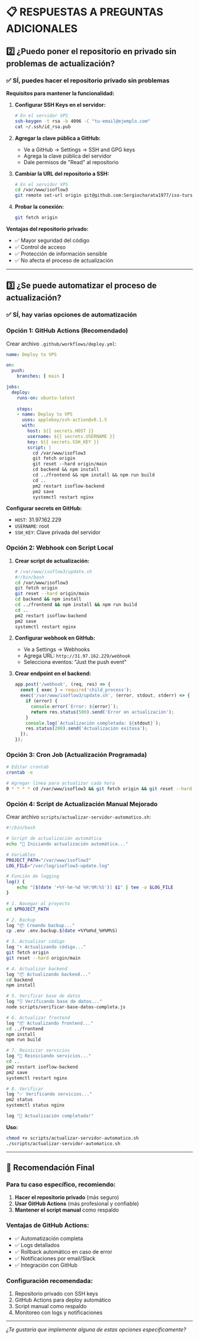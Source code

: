 # 📋 RESPUESTAS A PREGUNTAS ADICIONALES

## 2️⃣ ¿Puedo poner el repositorio en privado sin problemas de actualización?

### ✅ **SÍ, puedes hacer el repositorio privado sin problemas**

**Requisitos para mantener la funcionalidad:**

1. **Configurar SSH Keys en el servidor:**
   ```bash
   # En el servidor VPS
   ssh-keygen -t rsa -b 4096 -C "tu-email@ejemplo.com"
   cat ~/.ssh/id_rsa.pub
   ```

2. **Agregar la clave pública a GitHub:**
   - Ve a GitHub → Settings → SSH and GPG keys
   - Agrega la clave pública del servidor
   - Dale permisos de "Read" al repositorio

3. **Cambiar la URL del repositorio a SSH:**
   ```bash
   # En el servidor VPS
   cd /var/www/isoflow3
   git remote set-url origin git@github.com:Sergiocharata1977/iso-turso.git
   ```

4. **Probar la conexión:**
   ```bash
   git fetch origin
   ```

**Ventajas del repositorio privado:**
- ✅ Mayor seguridad del código
- ✅ Control de acceso
- ✅ Protección de información sensible
- ✅ No afecta el proceso de actualización

---

## 3️⃣ ¿Se puede automatizar el proceso de actualización?

### ✅ **SÍ, hay varias opciones de automatización**

### **Opción 1: GitHub Actions (Recomendado)**

Crear archivo `.github/workflows/deploy.yml`:

```yaml
name: Deploy to VPS

on:
  push:
    branches: [ main ]

jobs:
  deploy:
    runs-on: ubuntu-latest
    
    steps:
    - name: Deploy to VPS
      uses: appleboy/ssh-action@v0.1.5
      with:
        host: ${{ secrets.HOST }}
        username: ${{ secrets.USERNAME }}
        key: ${{ secrets.SSH_KEY }}
        script: |
          cd /var/www/isoflow3
          git fetch origin
          git reset --hard origin/main
          cd backend && npm install
          cd ../frontend && npm install && npm run build
          cd ..
          pm2 restart isoflow-backend
          pm2 save
          systemctl restart nginx
```

**Configurar secrets en GitHub:**
- `HOST`: 31.97.162.229
- `USERNAME`: root
- `SSH_KEY`: Clave privada del servidor

### **Opción 2: Webhook con Script Local**

1. **Crear script de actualización:**
   ```bash
   # /var/www/isoflow3/update.sh
   #!/bin/bash
   cd /var/www/isoflow3
   git fetch origin
   git reset --hard origin/main
   cd backend && npm install
   cd ../frontend && npm install && npm run build
   cd ..
   pm2 restart isoflow-backend
   pm2 save
   systemctl restart nginx
   ```

2. **Configurar webhook en GitHub:**
   - Ve a Settings → Webhooks
   - Agrega URL: `http://31.97.162.229/webhook`
   - Selecciona eventos: "Just the push event"

3. **Crear endpoint en el backend:**
   ```javascript
   app.post('/webhook', (req, res) => {
     const { exec } = require('child_process');
     exec('/var/www/isoflow3/update.sh', (error, stdout, stderr) => {
       if (error) {
         console.error(`Error: ${error}`);
         return res.status(500).send('Error en actualización');
       }
       console.log(`Actualización completada: ${stdout}`);
       res.status(200).send('Actualización exitosa');
     });
   });
   ```

### **Opción 3: Cron Job (Actualización Programada)**

```bash
# Editar crontab
crontab -e

# Agregar línea para actualizar cada hora
0 * * * * cd /var/www/isoflow3 && git fetch origin && git reset --hard origin/main && cd backend && npm install && cd ../frontend && npm install && npm run build && cd .. && pm2 restart isoflow-backend && pm2 save && systemctl restart nginx
```

### **Opción 4: Script de Actualización Manual Mejorado**

Crear archivo `scripts/actualizar-servidor-automatico.sh`:

```bash
#!/bin/bash

# Script de actualización automática
echo "🚀 Iniciando actualización automática..."

# Variables
PROJECT_PATH="/var/www/isoflow3"
LOG_FILE="/var/log/isoflow3-update.log"

# Función de logging
log() {
    echo "[$(date '+%Y-%m-%d %H:%M:%S')] $1" | tee -a $LOG_FILE
}

# 1. Navegar al proyecto
cd $PROJECT_PATH

# 2. Backup
log "📦 Creando backup..."
cp .env .env.backup.$(date +%Y%m%d_%H%M%S)

# 3. Actualizar código
log "⬇️ Actualizando código..."
git fetch origin
git reset --hard origin/main

# 4. Actualizar backend
log "📦 Actualizando backend..."
cd backend
npm install

# 5. Verificar base de datos
log "🗄️ Verificando base de datos..."
node scripts/verificar-base-datos-completa.js

# 6. Actualizar frontend
log "📦 Actualizando frontend..."
cd ../frontend
npm install
npm run build

# 7. Reiniciar servicios
log "🔄 Reiniciando servicios..."
cd ..
pm2 restart isoflow-backend
pm2 save
systemctl restart nginx

# 8. Verificar
log "✅ Verificando servicios..."
pm2 status
systemctl status nginx

log "🎉 Actualización completada!"
```

**Uso:**
```bash
chmod +x scripts/actualizar-servidor-automatico.sh
./scripts/actualizar-servidor-automatico.sh
```

---

## 🎯 **Recomendación Final**

### **Para tu caso específico, recomiendo:**

1. **Hacer el repositorio privado** (más seguro)
2. **Usar GitHub Actions** (más profesional y confiable)
3. **Mantener el script manual** como respaldo

### **Ventajas de GitHub Actions:**
- ✅ Automatización completa
- ✅ Logs detallados
- ✅ Rollback automático en caso de error
- ✅ Notificaciones por email/Slack
- ✅ Integración con GitHub

### **Configuración recomendada:**
1. Repositorio privado con SSH keys
2. GitHub Actions para deploy automático
3. Script manual como respaldo
4. Monitoreo con logs y notificaciones

---

*¿Te gustaría que implemente alguna de estas opciones específicamente?* 